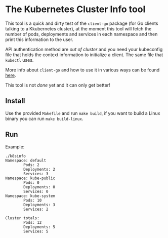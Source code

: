 # The Kubernetes Cluster Info tool

This tool is a quick and dirty test of the `client-go` package (for Go clients talking to a Kkubernetes cluster), at the moment this tool will fetch the number of pods, deployments and services in each namespace and then print this information to the user.

API authentication method are _out of cluster_ and you need your kubeconfig file that holds the context information to initialize a client. The same file that `kubectl` uses.

More info about `client-go` and how to use it in various ways can be found [here](https://github.com/kubernetes/client-go).

This tool is not _done_ yet and it can only get better!

## Install

Use the provided `Makefile` and run `make build`, if you want to build a Linux binary you can run `make build-linux`.

## Run

Example:

```
./k8sinfo
Namespace: default
        Pods: 2
        Deployments: 2
        Services: 3
Namespace: kube-public
        Pods: 0
        Deployments: 0
        Services: 0
Namespace: kube-system
        Pods: 10
        Deployments: 3
        Services: 2

Cluster totals:
        Pods: 12
        Deployments: 5
        Services: 5
```